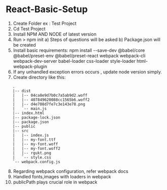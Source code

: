 # React-Basic-Setup

1. Create Folder ex : Test Project
2. Cd Test Project
3. Install NPM AND NODE of latest version
4. Run > npm init 
         a) Steps of questions will be asked
         b) Package.json will be created
5. Install basic requirements:
     npm install --save-dev @babel/core @babel/preset-env @babel/preset-react webpack webpack-cli webpack-dev-server babel-loader css-loader style-loader html-webpack-plugin
6. If any unhandled exception errors occurs , update node version simply.
7. Create directory like this:
 ``` 
    .
    |-- dist
    |   |-- 04ca8e9d7b0c7a5ab9d2.woff
    |   |-- 407849620088cc1565b6.woff2
    |   |-- d4e708d7fe7c3e143e78.png
    |   `-- main.js
    |-- index.html
    |-- package-lock.json
    |-- package.json
    |-- public
    |-- src
    |   |-- index.js
    |   |-- my-font.ttf
    |   |-- my-font.woff
    |   |-- my-font.woff2
    |   |-- rgukt.png
    |   `-- style.css
    `-- webpack.config.js
  ```
 8. Regarding webpack configuration, refer webpack docs
 9. Handled fonts,images with loaders in webpack
 10. publicPath plays crucial role in webpack
